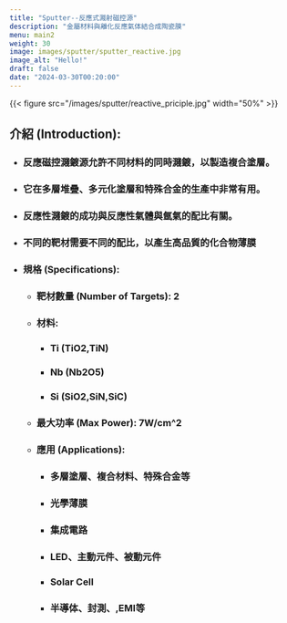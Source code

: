 ```yaml
---
title: "Sputter--反應式濺射磁控源"
description: "金屬材料與離化反應氣体結合成陶瓷膜"
menu: main2
weight: 30
image: images/sputter/sputter_reactive.jpg
image_alt: "Hello!"
draft: false
date: "2024-03-30T00:20:00"
---
```


{{< figure src="/images/sputter/reactive_priciple.jpg" width="50%" >}}

## 介紹 (Introduction):
- ### 反應磁控濺鍍源允許不同材料的同時濺鍍，以製造複合塗層。
- ### 它在多層堆疊、多元化塗層和特殊合金的生產中非常有用。
- ### 反應性濺鍍的成功與反應性氣體與氬氣的配比有關。
- ### 不同的靶材需要不同的配比，以產生高品質的化合物薄膜

- ### 規格 (Specifications):
    - ### 靶材數量 (Number of Targets): 2
    - ### 材料: 
        - ### Ti (TiO2,TiN)
        - ### Nb (Nb2O5)
        - ### Si (SiO2,SiN,SiC)
    - ### 最大功率 (Max Power): 7W/cm^2
    - ### 應用 (Applications): 
        - ### 多層塗層、複合材料、特殊合金等
        - ### 光學薄膜
        - ### 集成電路
        - ### LED、主動元件、被動元件
        - ### Solar Cell
        - ### 半導体、封測、,EMI等

